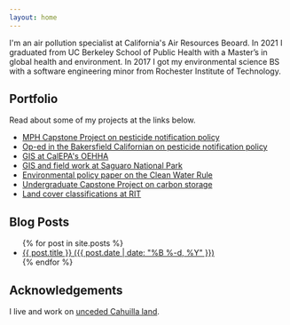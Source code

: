 ```yaml
---
layout: home
---
```


I'm an air pollution specialist at California's Air Resources Beoard. In 2021 I graduated from UC Berkeley School of Public Health with a Master’s in global health and environment. In 2017 I got my environmental science BS with a software engineering minor from Rochester Institute of Technology.


## Portfolio

Read about some of my projects at the links below.

- [MPH Capstone Project on pesticide notification policy](/projects/mph-capstone)
- [Op-ed in the Bakersfield Californian on pesticide notification policy](/projects/capstone-op-ed)
- [GIS at CalEPA's OEHHA](/projects/oehha)
- [GIS and field work at Saguaro National Park](/projects/saguaro)
- [Environmental policy paper on the Clean Water Rule](/projects/clean-water-rule)
- [Undergraduate Capstone Project on carbon storage](/projects/capstone)
- [Land cover classifications at RIT](/projects/land-cover-classification)

## Blog Posts

<ul>
  {% for post in site.posts %}
    <li>
      <a href="{{ post.url }}">{{ post.title }} ({{ post.date | date: "%B %-d, %Y" }})</a>
    </li>
  {% endfor %}
</ul>

## Acknowledgements

I live and work on [unceded Cahuilla land](https://cahuilla-nsn.gov).
